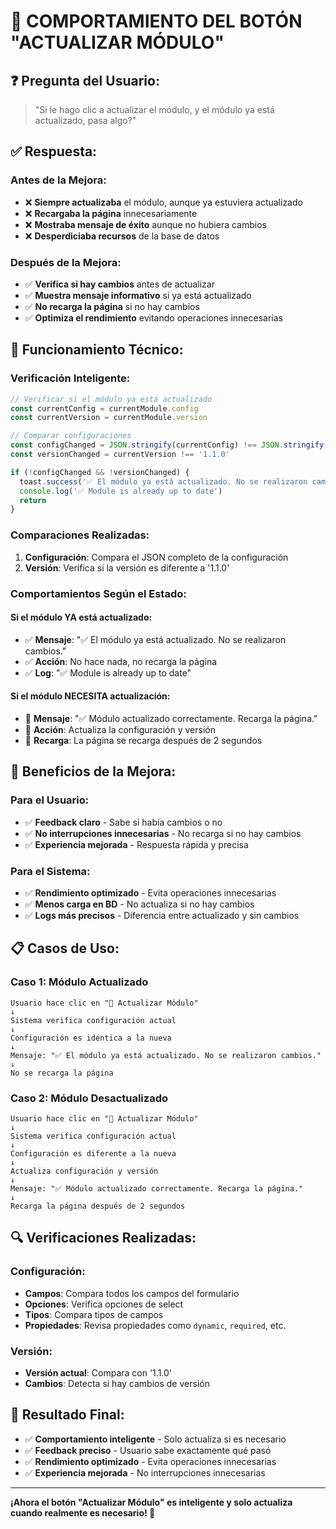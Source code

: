# 🔄 COMPORTAMIENTO DEL BOTÓN "ACTUALIZAR MÓDULO"

## ❓ **Pregunta del Usuario:**
> "Si le hago clic a actualizar el módulo, y el módulo ya está actualizado, pasa algo?"

## ✅ **Respuesta:**

### **Antes de la Mejora:**
- ❌ **Siempre actualizaba** el módulo, aunque ya estuviera actualizado
- ❌ **Recargaba la página** innecesariamente
- ❌ **Mostraba mensaje de éxito** aunque no hubiera cambios
- ❌ **Desperdiciaba recursos** de la base de datos

### **Después de la Mejora:**
- ✅ **Verifica si hay cambios** antes de actualizar
- ✅ **Muestra mensaje informativo** si ya está actualizado
- ✅ **No recarga la página** si no hay cambios
- ✅ **Optimiza el rendimiento** evitando operaciones innecesarias

## 🔧 **Funcionamiento Técnico:**

### **Verificación Inteligente:**
```typescript
// Verificar si el módulo ya está actualizado
const currentConfig = currentModule.config
const currentVersion = currentModule.version

// Comparar configuraciones
const configChanged = JSON.stringify(currentConfig) !== JSON.stringify(updatedConfig)
const versionChanged = currentVersion !== '1.1.0'

if (!configChanged && !versionChanged) {
  toast.success('✅ El módulo ya está actualizado. No se realizaron cambios.')
  console.log('✅ Module is already up to date')
  return
}
```

### **Comparaciones Realizadas:**
1. **Configuración**: Compara el JSON completo de la configuración
2. **Versión**: Verifica si la versión es diferente a '1.1.0'

### **Comportamientos Según el Estado:**

#### **Si el módulo YA está actualizado:**
- ✅ **Mensaje**: "✅ El módulo ya está actualizado. No se realizaron cambios."
- ✅ **Acción**: No hace nada, no recarga la página
- ✅ **Log**: "✅ Module is already up to date"

#### **Si el módulo NECESITA actualización:**
- 🔄 **Mensaje**: "✅ Módulo actualizado correctamente. Recarga la página."
- 🔄 **Acción**: Actualiza la configuración y versión
- 🔄 **Recarga**: La página se recarga después de 2 segundos

## 🎯 **Beneficios de la Mejora:**

### **Para el Usuario:**
- ✅ **Feedback claro** - Sabe si había cambios o no
- ✅ **No interrupciones innecesarias** - No recarga si no hay cambios
- ✅ **Experiencia mejorada** - Respuesta rápida y precisa

### **Para el Sistema:**
- ✅ **Rendimiento optimizado** - Evita operaciones innecesarias
- ✅ **Menos carga en BD** - No actualiza si no hay cambios
- ✅ **Logs más precisos** - Diferencia entre actualizado y sin cambios

## 📋 **Casos de Uso:**

### **Caso 1: Módulo Actualizado**
```
Usuario hace clic en "🔧 Actualizar Módulo"
↓
Sistema verifica configuración actual
↓
Configuración es idéntica a la nueva
↓
Mensaje: "✅ El módulo ya está actualizado. No se realizaron cambios."
↓
No se recarga la página
```

### **Caso 2: Módulo Desactualizado**
```
Usuario hace clic en "🔧 Actualizar Módulo"
↓
Sistema verifica configuración actual
↓
Configuración es diferente a la nueva
↓
Actualiza configuración y versión
↓
Mensaje: "✅ Módulo actualizado correctamente. Recarga la página."
↓
Recarga la página después de 2 segundos
```

## 🔍 **Verificaciones Realizadas:**

### **Configuración:**
- **Campos**: Compara todos los campos del formulario
- **Opciones**: Verifica opciones de select
- **Tipos**: Compara tipos de campos
- **Propiedades**: Revisa propiedades como `dynamic`, `required`, etc.

### **Versión:**
- **Versión actual**: Compara con '1.1.0'
- **Cambios**: Detecta si hay cambios de versión

## 🚀 **Resultado Final:**

- ✅ **Comportamiento inteligente** - Solo actualiza si es necesario
- ✅ **Feedback preciso** - Usuario sabe exactamente qué pasó
- ✅ **Rendimiento optimizado** - Evita operaciones innecesarias
- ✅ **Experiencia mejorada** - No interrupciones innecesarias

---

**¡Ahora el botón "Actualizar Módulo" es inteligente y solo actualiza cuando realmente es necesario! 🎉**
